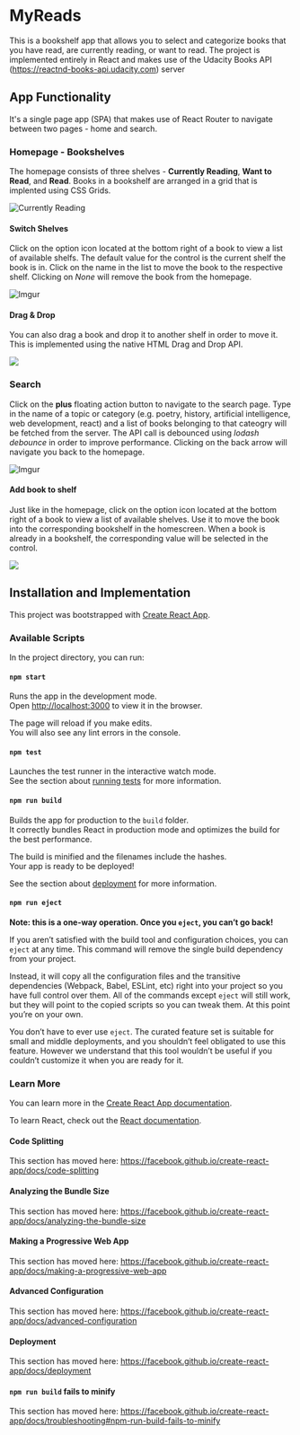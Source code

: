 # MyReads

This is a bookshelf app that allows you to select and categorize books that you have read, are currently reading, or want to read. The project is implemented entirely in React and makes use of the Udacity Books API (https://reactnd-books-api.udacity.com) server

## App Functionality 

It's a single page app (SPA) that makes use of React Router to navigate between two pages - home and search.

### Homepage - Bookshelves

The homepage consists of three shelves - **Currently Reading**, **Want to Read**, and **Read**. Books in a bookshelf are arranged in a grid that is implented using CSS Grids. 

![Currently Reading](https://i.imgur.com/qxpNNsi.png)

#### Switch Shelves 

Click on the option icon located at the bottom right of a book to view a list of available shelfs. The default value for the control is the current shelf the book is in. Click on the name in the list to move the book to the respective shelf. Clicking on *None* will remove the book from the homepage. 

![Imgur](https://i.imgur.com/rCkCv8N.png)

#### Drag & Drop

You can also drag a book and drop it to another shelf in order to move it. This is implemented using the native HTML Drag and Drop API. 

![](dnd.gif)

### Search 

Click on the **plus** floating action button to navigate to the search page. Type in the name of a topic or category (e.g. poetry, history, artificial intelligence, web development, react) and a list of books belonging to that cateogry will be fetched from the server. The API call is debounced using *lodash debounce* in order to improve performance. Clicking on the back arrow will navigate you back to the homepage. 

![Imgur](https://i.imgur.com/SS5CaKX.png)

#### Add book to shelf 

Just like in the homepage, click on the option icon located at the bottom right of a book to view a list of available shelves. Use it to move the book into the corresponding bookshelf in the homescreen. When a book is already in a bookshelf, the corresponding value will be selected in the control. 

![](search_and_move.gif)


## Installation and Implementation 

This project was bootstrapped with [Create React App](https://github.com/facebook/create-react-app).

### Available Scripts

In the project directory, you can run:

#### `npm start`

Runs the app in the development mode.<br>
Open [http://localhost:3000](http://localhost:3000) to view it in the browser.

The page will reload if you make edits.<br>
You will also see any lint errors in the console.

#### `npm test`

Launches the test runner in the interactive watch mode.<br>
See the section about [running tests](https://facebook.github.io/create-react-app/docs/running-tests) for more information.

#### `npm run build`

Builds the app for production to the `build` folder.<br>
It correctly bundles React in production mode and optimizes the build for the best performance.

The build is minified and the filenames include the hashes.<br>
Your app is ready to be deployed!

See the section about [deployment](https://facebook.github.io/create-react-app/docs/deployment) for more information.

#### `npm run eject`

**Note: this is a one-way operation. Once you `eject`, you can’t go back!**

If you aren’t satisfied with the build tool and configuration choices, you can `eject` at any time. This command will remove the single build dependency from your project.

Instead, it will copy all the configuration files and the transitive dependencies (Webpack, Babel, ESLint, etc) right into your project so you have full control over them. All of the commands except `eject` will still work, but they will point to the copied scripts so you can tweak them. At this point you’re on your own.

You don’t have to ever use `eject`. The curated feature set is suitable for small and middle deployments, and you shouldn’t feel obligated to use this feature. However we understand that this tool wouldn’t be useful if you couldn’t customize it when you are ready for it.

### Learn More

You can learn more in the [Create React App documentation](https://facebook.github.io/create-react-app/docs/getting-started).

To learn React, check out the [React documentation](https://reactjs.org/).

#### Code Splitting

This section has moved here: https://facebook.github.io/create-react-app/docs/code-splitting

#### Analyzing the Bundle Size

This section has moved here: https://facebook.github.io/create-react-app/docs/analyzing-the-bundle-size

#### Making a Progressive Web App

This section has moved here: https://facebook.github.io/create-react-app/docs/making-a-progressive-web-app

#### Advanced Configuration

This section has moved here: https://facebook.github.io/create-react-app/docs/advanced-configuration

#### Deployment

This section has moved here: https://facebook.github.io/create-react-app/docs/deployment

#### `npm run build` fails to minify

This section has moved here: https://facebook.github.io/create-react-app/docs/troubleshooting#npm-run-build-fails-to-minify
